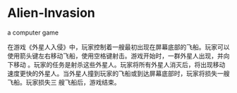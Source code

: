 # Alien-Invasion
a computer game
  
  在游戏《外星人入侵》中，玩家控制着一艘最初出现在屏幕底部的飞船。玩家可以使用箭头键左右移动飞船，使用空格键射击。游戏开始时，一群外星人出现，并向下移动
。玩家的任务是射杀这些外星人。玩家将所有外星人消灭后，将出现移动速度更快的外星人。当外星人撞到玩家的飞船或到达屏幕底部时，玩家将损失一艘飞船。玩家损失三
艘飞船后，游戏结束。
